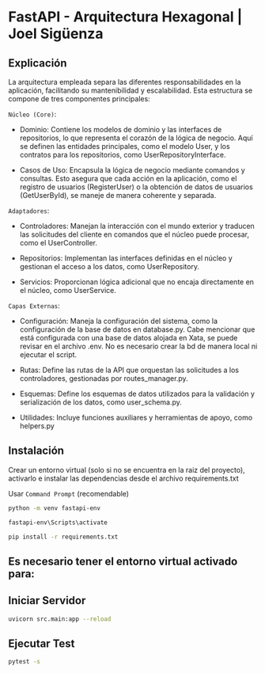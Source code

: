 FastAPI - Arquitectura Hexagonal | Joel Sigüenza
================================================

Explicación
-----------

La arquitectura empleada separa las diferentes responsabilidades en la aplicación, facilitando su mantenibilidad y escalabilidad. Esta estructura se compone de tres componentes principales:

`Núcleo (Core)`:

- Dominio: Contiene los modelos de dominio y las interfaces de repositorios, lo que representa el corazón de la lógica de negocio. Aquí se definen las entidades principales, como el modelo User, y los contratos para los repositorios, como UserRepositoryInterface.

- Casos de Uso: Encapsula la lógica de negocio mediante comandos y consultas. Esto asegura que cada acción en la aplicación, como el registro de usuarios (RegisterUser) o la obtención de datos de usuarios (GetUserById), se maneje de manera coherente y separada.

`Adaptadores`:

- Controladores: Manejan la interacción con el mundo exterior y traducen las solicitudes del cliente en comandos que el núcleo puede procesar, como el UserController.

- Repositorios: Implementan las interfaces definidas en el núcleo y gestionan el acceso a los datos, como UserRepository.

- Servicios: Proporcionan lógica adicional que no encaja directamente en el núcleo, como UserService.

`Capas Externas`:

- Configuración: Maneja la configuración del sistema, como la configuración de la base de datos en database.py. Cabe mencionar que está configurada con una base de datos alojada en Xata, se puede revisar en el archivo .env. No es necesario crear la bd de manera local ni ejecutar el script.

- Rutas: Define las rutas de la API que orquestan las solicitudes a los controladores, gestionadas por routes_manager.py.

- Esquemas: Define los esquemas de datos utilizados para la validación y serialización de los datos, como user_schema.py.

- Utilidades: Incluye funciones auxiliares y herramientas de apoyo, como helpers.py

Instalación
-----------

Crear un entorno virtual (solo si no se encuentra en la raiz del proyecto), activarlo e instalar las dependencias desde el archivo requirements.txt

Usar `Command Prompt` (recomendable)

```sh
python -m venv fastapi-env
```

```sh
fastapi-env\Scripts\activate
```

```sh
pip install -r requirements.txt
```

## Es necesario tener el entorno virtual activado para:

Iniciar Servidor
----------------

```sh
uvicorn src.main:app --reload
```

Ejecutar Test
-------------

```sh
pytest -s
```